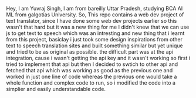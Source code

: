 Hey, I am Yuvraj Singh, I am from bareilly Uttar Pradesh, studying BCA AI ML from galgotias University. So, This repo contains a web dev project of text translator, since I have done some web dev projects earlier so this wasn't that hard but it was a new thing for me I didn't knew that we can use js to get text to speech which was an intresting and new thing that i learnt from this project, basiclay i just took some design inspirations from other text to speech translation sites and built something similar but yet unique and tried to be as original as possible. the difficult part was at the api integration, cause i wasn't getting the api key and it wasn't working so first i tried to implement that api but then I decided to swtich to other api and fetched that api which was working as good as the previous one and worked in just one line of code whereas the previous one would take a whole function and complex code to run, so i modified the code into a simplier and easily understandable code.
